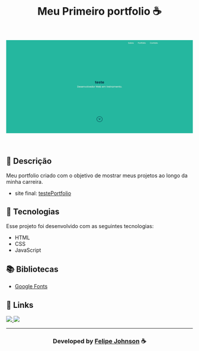 <h1 align="center">
  Meu Primeiro portfolio ☕
</h1>

<br>

![Resultado final do projeto](/img.png)

<br>
  
## 📝 Descrição 

Meu portfolio criado com o objetivo de mostrar meus projetos ao longo da minha carreira.  

- site final: [testePortfolio]()

## 🚀 Tecnologias

Esse projeto foi desenvolvido com as seguintes tecnologias:

- HTML
- CSS
- JavaScript

## 📚 Bibliotecas

- [Google Fonts](https://fonts.google.com/)

## 🔗 Links

<p align="left">
 
 <a href="https://www.instagram.com/felipee.johnson/" alt="Instagram">
  <img src="https://img.shields.io/badge/-Instagram-0A66C2?style=for-the-badge&logo=Instagram&logoColor=FFFFFF&link=https://www.instagram.com/felipee_johnsonn/"/> 
 </a>

<a href="https://felipejohnsonn.web.app/" alt="Portfolio">
  <img src="https://img.shields.io/badge/my_portfolio-000?style=for-the-badge&logo=ko-fi&logoColor=white&link=https://felipejohnsonn.web.app/"/>
 </a>

 </p>


-----

  <h3 align="center"> Developed by <a href="https://github.com/felipejohnson/">Felipe Johnson</a> ☕</h3>
